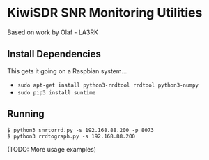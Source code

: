 # KiwiSDR SNR Monitoring Utilities
Based on work by Olaf - LA3RK

## Install Dependencies
This gets it going on a Raspbian system...

* `sudo apt-get install python3-rrdtool rrdtool python3-numpy`
* `sudo pip3 install suntime`


## Running
```
$ python3 snrtorrd.py -s 192.168.88.200 -p 8073
$ python3 rrdtograph.py -s 192.168.88.200
```

(TODO: More usage examples)